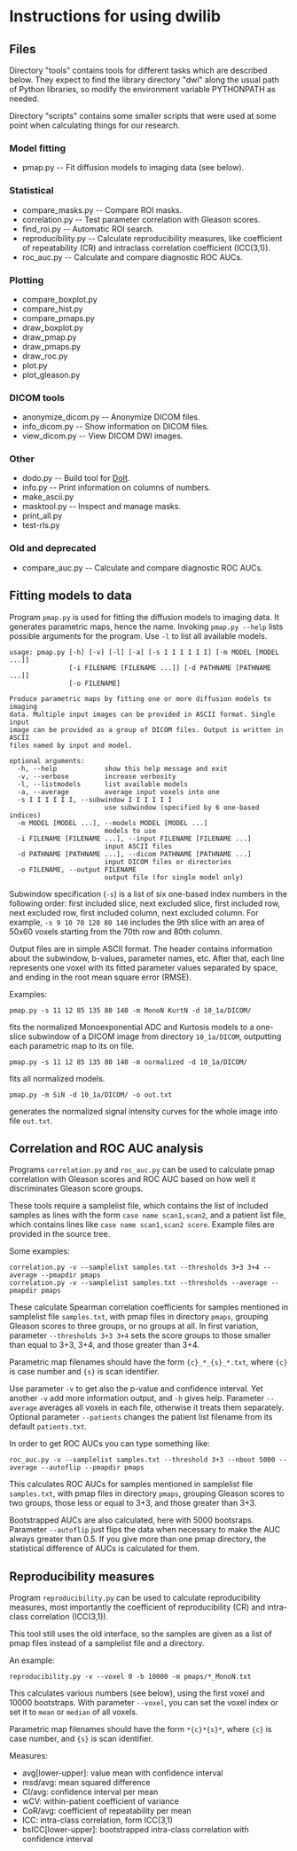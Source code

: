 Instructions for using dwilib
=============================


Files
-----
Directory "tools" contains tools for different tasks which are described below.
They expect to find the library directory "dwi" along the usual path of Python
libraries, so modify the environment variable PYTHONPATH as needed.

Directory "scripts" contains some smaller scripts that were used at some point
when calculating things for our research.

### Model fitting
* pmap.py -- Fit diffusion models to imaging data (see below).

### Statistical
* compare_masks.py -- Compare ROI masks.
* correlation.py -- Test parameter correlation with Gleason scores.
* find_roi.py -- Automatic ROI search.
* reproducibility.py -- Calculate reproducibility measures, like coefficient of
  repeatability (CR) and intraclass correlation coefficient (ICC(3,1)).
* roc_auc.py -- Calculate and compare diagnostic ROC AUCs.

### Plotting
* compare_boxplot.py
* compare_hist.py
* compare_pmaps.py
* draw_boxplot.py
* draw_pmap.py
* draw_pmaps.py
* draw_roc.py
* plot.py
* plot_gleason.py

### DICOM tools
* anonymize_dicom.py -- Anonymize DICOM files.
* info_dicom.py -- Show information on DICOM files.
* view_dicom.py -- View DICOM DWI images.

### Other
* dodo.py -- Build tool for [DoIt](http://pydoit.org/).
* info.py -- Print information on columns of numbers.
* make_ascii.py
* masktool.py -- Inspect and manage masks.
* print_all.py
* test-rls.py

### Old and deprecated
* compare_auc.py -- Calculate and compare diagnostic ROC AUCs.


Fitting models to data
----------------------

Program `pmap.py` is used for fitting the diffusion models to imaging data. It
generates parametric maps, hence the name. Invoking `pmap.py --help` lists
possible arguments for the program. Use `-l` to list all available models.

    usage: pmap.py [-h] [-v] [-l] [-a] [-s I I I I I I] [-m MODEL [MODEL ...]]
                   [-i FILENAME [FILENAME ...]] [-d PATHNAME [PATHNAME ...]]
                   [-o FILENAME]

    Produce parametric maps by fitting one or more diffusion models to imaging
    data. Multiple input images can be provided in ASCII format. Single input
    image can be provided as a group of DICOM files. Output is written in ASCII
    files named by input and model.

    optional arguments:
      -h, --help            show this help message and exit
      -v, --verbose         increase verbosity
      -l, --listmodels      list available models
      -a, --average         average input voxels into one
      -s I I I I I I, --subwindow I I I I I I
                            use subwindow (specified by 6 one-based indices)
      -m MODEL [MODEL ...], --models MODEL [MODEL ...]
                            models to use
      -i FILENAME [FILENAME ...], --input FILENAME [FILENAME ...]
                            input ASCII files
      -d PATHNAME [PATHNAME ...], --dicom PATHNAME [PATHNAME ...]
                            input DICOM files or directories
      -o FILENAME, --output FILENAME
                            output file (for single model only)

Subwindow specification (`-s`) is a list of six one-based index numbers in the
following order: first included slice, next excluded slice, first included row,
next excluded row, first included column, next excluded column. For example,
`-s 9 10 70 120 80 140` includes the 9th slice with an area of 50x60 voxels
starting from the 70th row and 80th column.

Output files are in simple ASCII format. The header contains information about
the subwindow, b-values, parameter names, etc. After that, each line represents
one voxel with its fitted parameter values separated by space, and ending in
the root mean square error (RMSE).

Examples:

    pmap.py -s 11 12 85 135 80 140 -m MonoN KurtN -d 10_1a/DICOM/

fits the normalized Monoexponential ADC and Kurtosis models to a one-slice
subwindow of a DICOM image from directory `10_1a/DICOM`, outputting each
parametric map to its on file.

    pmap.py -s 11 12 85 135 80 140 -m normalized -d 10_1a/DICOM/

fits all normalized models.

    pmap.py -m SiN -d 10_1a/DICOM/ -o out.txt

generates the normalized signal intensity curves for the whole image into file
`out.txt`.


Correlation and ROC AUC analysis
--------------------------------

Programs `correlation.py` and `roc_auc.py` can be used to calculate pmap
correlation with Gleason scores and ROC AUC based on how well it discriminates
Gleason score groups.

These tools require a samplelist file, which contains the list of included
samples as lines with the form `case name scan1,scan2`, and a patient list
file, which contains lines like `case name scan1,scan2 score`. Example files
are provided in the source tree.

Some examples:

    correlation.py -v --samplelist samples.txt --thresholds 3+3 3+4 --average --pmapdir pmaps
    correlation.py -v --samplelist samples.txt --thresholds --average --pmapdir pmaps

These calculate Spearman correlation coefficients for samples mentioned in
samplelist file `samples.txt`, with pmap files in directory `pmaps`, grouping
Gleason scores to three groups, or no groups at all. In first variation,
parameter `--thresholds 3+3 3+4` sets the score groups to those smaller than
equal to 3+3, 3+4, and those greater than 3+4.

Parametric map filenames should have the form `{c}_*_{s}_*.txt`, where `{c}` is
case number and `{s}` is scan identifier.

Use parameter `-v` to get also the p-value and confidence interval. Yet another
`-v` add more information output, and `-h` gives help. Parameter `--average`
averages all voxels in each file, otherwise it treats them separately. Optional
parameter `--patients` changes the patient list filename from its default
`patients.txt`.

In order to get ROC AUCs you can type something like:

    roc_auc.py -v --samplelist samples.txt --threshold 3+3 --nboot 5000 --average --autoflip --pmapdir pmaps

This calculates ROC AUCs for samples mentioned in samplelist file
`samples.txt`, with pmap files in directory `pmaps`, grouping Gleason scores to
two groups, those less or equal to 3+3, and those greater than 3+3.

Bootstrapped AUCs are also calculated, here with 5000 bootsraps. Parameter
`--autoflip` just flips the data when necessary to make the AUC always greater
than 0.5. If you give more than one pmap directory, the statistical difference
of AUCs is calculated for them.


Reproducibility measures
------------------------

Program `reproducibility.py` can be used to calculate reproducibility measures,
most importantly the coefficient of reproducibility (CR) and intra-class
correlation (ICC(3,1)).

This tool still uses the old interface, so the samples are given as a list of
pmap files instead of a samplelist file and a directory.

An example:

    reproducibility.py -v --voxel 0 -b 10000 -m pmaps/*_MonoN.txt

This calculates various numbers (see below), using the first voxel and 10000
bootstraps. With parameter `--voxel`, you can set the voxel index or set it to
`mean` or `median` of all voxels.

Parametric map filenames should have the form `*{c}*{s}*`, where `{c}` is case
number, and `{s}` is scan identifier.

Measures:

* avg[lower-upper]: value mean with confidence interval
* msd/avg: mean squared difference
* CI/avg: confidence interval per mean
* wCV: within-patient coefficient of variance
* CoR/avg: coefficient of repeatability per mean
* ICC: intra-class correlation, form ICC(3,1)
* bsICC[lower-upper]: bootstrapped intra-class correlation with confidence
interval

